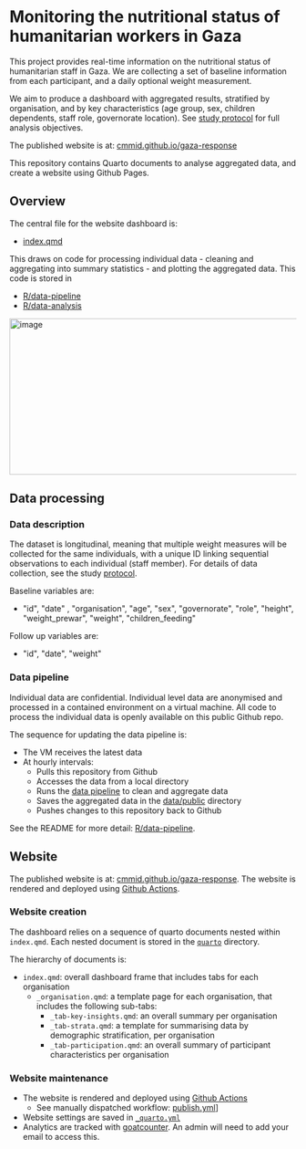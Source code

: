# Monitoring the nutritional status of humanitarian workers in Gaza

This project provides real-time information on the nutritional status of humanitarian staff in Gaza. We are collecting a set of baseline information from each participant, and a daily optional weight measurement. 

We aim to produce a dashboard with aggregated results, stratified by organisation, and by key characteristics (age group, sex, children dependents, staff role, governorate location). See [study protocol](/protocol/protocol.docx) for full analysis objectives. 

The published website is at: [cmmid.github.io/gaza-response](https://cmmid.github.io/gaza-response/)

This repository contains Quarto documents to analyse aggregated data, and create a website using Github Pages.


## Overview

The central file for the website dashboard is:

- [index.qmd](index.qmd)

This draws on code for processing individual data - cleaning and aggregating into summary statistics - and plotting the aggregated data. This code is stored in

- [R/data-pipeline](./R/data-pipeline/README)
- [R/data-analysis](./R/data-analysis/README)

<img width="958" height="274" alt="image" src="https://github.com/user-attachments/assets/796f3952-cabb-465d-b848-6a3692966596" />


## Data processing

### Data description

The dataset is longitudinal, meaning that multiple weight measures will be collected for the same individuals, with a unique ID linking sequential observations to each individual (staff member). 
For details of data collection, see the study [protocol](./protocol/protocol.docx).

Baseline variables are: 

- "id", "date" , "organisation", "age", "sex", "governorate", "role", "height", "weight_prewar", "weight", "children_feeding"

Follow up variables are:

- "id", "date", "weight"

### Data pipeline

Individual data are confidential. 
Individual level data are anonymised and processed in a contained environment on a virtual machine.
All code to process the individual data is openly available on this public Github repo.

The sequence for updating the data pipeline is:

- The VM receives the latest data
- At hourly intervals:
  - Pulls this repository from Github
  - Accesses the data from a local directory
  - Runs the [data pipeline](./R/data-pipeline/run-data-pipeline.R) to clean and aggregate data
  - Saves the aggregated data in the [data/public](./data/public) directory
  - Pushes changes to this repository back to Github

 See the README for more detail: [R/data-pipeline](./R/data-pipeline/README).

## Website

The published website is at: [cmmid.github.io/gaza-response](https://cmmid.github.io/gaza-response/).
The website is rendered and deployed using [Github Actions](./.github/workflows).

### Website creation

The dashboard relies on a sequence of quarto documents nested within `index.qmd`.
Each nested document is stored in the [`quarto`](./quarto) directory.

The hierarchy of documents is:

- `index.qmd`: overall dashboard frame that includes tabs for each organisation
  - `_organisation.qmd`: a template page for each organisation, that includes the following sub-tabs:
    - `_tab-key-insights.qmd`: an overall summary per organisation
    - `_tab-strata.qmd`: a template for summarising data by demographic stratification, per organisation
    - `_tab-participation.qmd`: an overall summary of participant characteristics per organisation

### Website maintenance

- The website is rendered and deployed using [Github Actions](./.github/workflows)
  - See manually dispatched workflow: [publish.yml](./.github/workflows/publish.yml)]
- Website settings are saved in [`_quarto.yml`](_quarto.yml)
- Analytics are tracked with [goatcounter](https://gaza-response.goatcounter.com/settings/users). 
An admin will need to add your email to access this.
